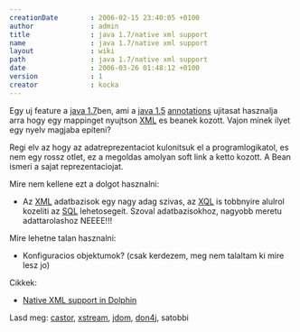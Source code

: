 ```yaml
---
creationDate        : 2006-02-15 23:40:05 +0100 
author              : admin 
title               : java 1.7/native xml support 
name                : java 1.7/native xml support 
layout              : wiki 
path                : java 1.7/native xml support 
date                : 2006-03-26 01:48:12 +0100 
version             : 1 
creator             : kocka 
---
```

Egy uj feature a [java 1.7](../java%201.7.html)ben, ami a [java 1.5](../java%201.5.html) [annotations](../annotations.html) ujitasat hasznalja arra hogy egy mappinget nyujtson [XML](../XML.html) es beanek kozott. Vajon minek ilyet egy nyelv magjaba epiteni?

Regi elv az hogy az adatreprezentaciot kulonitsuk el a programlogikatol, es nem egy rossz otlet, ez a megoldas amolyan soft link a ketto kozott. A Bean ismeri a sajat reprezentaciojat.

Mire nem kellene ezt a dolgot hasznalni:

*   Az [XML](../XML.html) adatbazisok egy nagy adag szivas, az [XQL](../xql.html) is tobbnyire alulrol kozeliti az [SQL](../SQL.html) lehetosegeit. Szoval adatbazisokhoz, nagyobb meretu adattarolashoz NEEEE!!!

Mire lehetne talan hasznalni:

*   Konfiguracios objektumok? (csak kerdezem, meg nem talaltam ki mire lesz jo)

Cikkek:

*   [Native XML support in Dolphin ](http://weblogs.java.net/blog/kirillcool/archive/2005/07/native_xml_supp.html)

Lasd meg: [castor](../castor.html), [xstream](../xstream.html), [jdom](../jdom.html), [don4j](../Missing.html), satobbi
